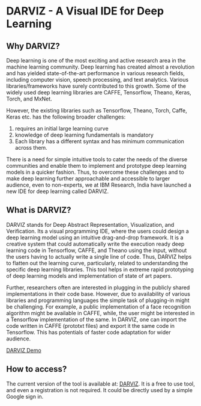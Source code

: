 # DARVIZ - A Visual IDE for Deep Learning

## Why DARVIZ?

Deep learning is one of the most exciting and active research area in the machine learning community. Deep learning has created almost a revolution and has yielded state-of-the-art performance in various research fields, including computer vision, speech processing, and text analytics. Various libraries/frameworks have surely contributed to this growth. Some of the widely used deep learning libraries are CAFFE, Tensorflow, Theano, Keras, Torch, and MxNet.

However, the existing libraries such as Tensorflow, Theano, Torch, Caffe, Keras etc. has the following broader challenges:

1. requires an initial large learning curve
2. knowledge of deep learning fundamentals is mandatory
3. Each library has a different syntax and has minimum communication across them. 

There is a need for simple intuitive tools to cater the needs of the diverse communities and enable them to implement and prototype deep learning models in a quicker fashion. Thus, to overcome these challenges and to make deep learning further approachable and accessible to larger audience, even to non-experts, we at IBM Research, India have launched a new IDE for deep learning called DARVIZ.

## What is DARVIZ?

DARVIZ stands for Deep Abstract Representation, Visualization, and Verification. Its a visual programming IDE, where the users could design a deep learning model using an intuitive drag-and-drop framework.  It is a creative system that could automatically write the execution ready deep learning code in Tensorflow, CAFFE, and Theano using the input, without the users having to actually write a single line of code. Thus, DARVIZ helps to flatten out the learning curve, particularly, related to understanding the specific deep learning libraries. This tool helps in extreme rapid prototyping of deep learning models and implementation of state of art papers.

Further, researchers often are interested in plugging in the publicly shared implementations in their code base. However, due to availability of various libraries and programming languages the simple task of plugging-in might be challenging. For example, a public implementation of a face recognition algorithm might be available in CAFFE, while, the user might be interested in a Tensorflow implementation of the same. In DARVIZ, one can import the code written in CAFFE (prototxt files) and export it the same code in Tensorflow. This has potentials of faster code adaptation for wider audience. 

[DARVIZ Demo](https://www.youtube.com/watch?v=Kpn6YMijMrg)

## How to access?

The current version of the tool is available at: [DARVIZ](https://darviz.mybluemix.net/). It is a free to use tool, and even a registration is not required. It could be directly used by a simple Google sign in.